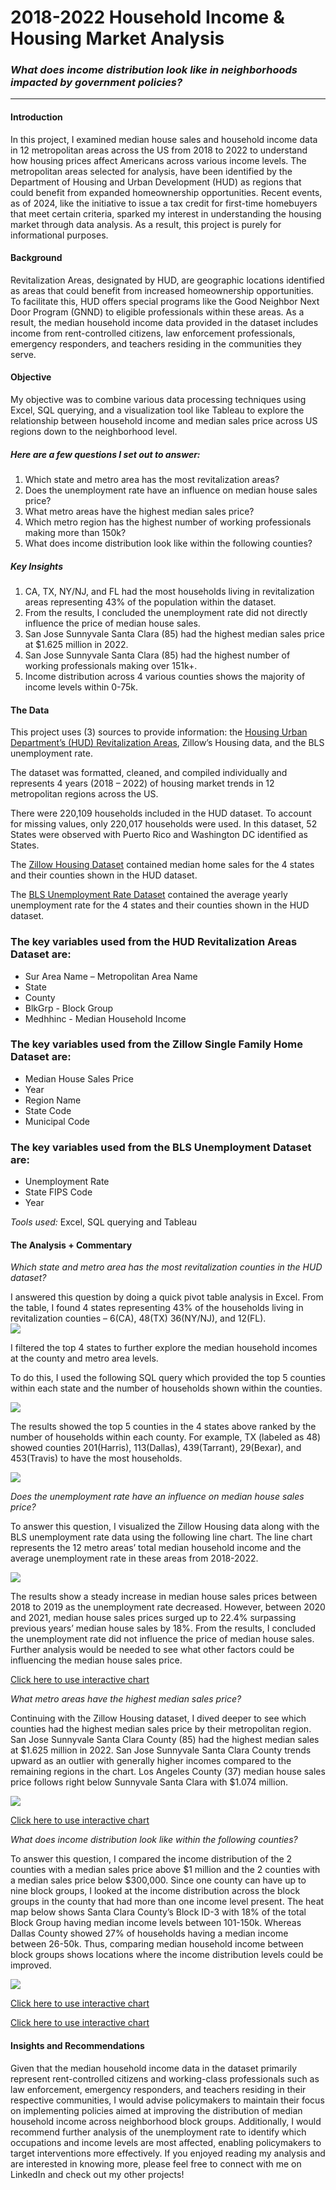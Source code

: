 # 2018-2022 Household Income & Housing Market Analysis

### _What does income distribution look like in neighborhoods impacted by government policies?_
---

#### Introduction
In this project, I examined median house sales and household income data in 12 metropolitan areas across the US from 2018 to 2022 to understand how housing prices affect Americans across various income levels. The metropolitan areas selected for analysis, have been identified by the Department of Housing and Urban Development (HUD) as regions that could benefit from expanded homeownership opportunities. Recent events, as of 2024, like the initiative to issue a tax credit for first-time homebuyers that meet certain criteria, sparked my interest in understanding the housing market through data analysis. As a result, this project is purely for informational purposes.  

#### Background
Revitalization Areas, designated by HUD, are geographic locations identified as areas that could benefit from increased homeownership opportunities. To facilitate this, HUD offers special programs like the Good Neighbor Next Door Program (GNND) to eligible professionals within these areas. As a result, the median household income data provided in the dataset includes income from rent-controlled citizens, law enforcement professionals, emergency responders, and teachers residing in the communities they serve. 

#### Objective
My objective was to combine various data processing techniques using Excel, SQL querying, and a visualization tool like Tableau to explore the relationship between household income and median sales price across US regions down to the neighborhood level.

##### Here are a few questions I set out to answer:

1. Which state and metro area has the most revitalization areas?
2. Does the unemployment rate have an influence on median house sales price?
3. What metro areas have the highest median sales price?
4. Which metro region has the highest number of working professionals making more than 150k?
5. What does income distribution look like within the following counties?


##### Key Insights

1. CA, TX, NY/NJ, and FL had the most households living in revitalization areas representing 43% of the population within the dataset.
2. From the results, I concluded the unemployment rate did not directly influence the price of median house sales.
3. San Jose Sunnyvale Santa Clara (85) had the highest median sales price at $1.625 million in 2022.
4. San Jose Sunnyvale Santa Clara (85) had the highest number of working professionals making over 151k+. 
5. Income distribution across 4 various counties shows the majority of income levels within 0-75k.

#### The Data

This project uses (3) sources to provide information: the [Housing Urban Department’s (HUD) Revitalization Areas](https://catalog.data.gov/dataset/revitalization-areas), Zillow’s Housing data, and the BLS unemployment rate.

The dataset was formatted, cleaned, and compiled individually and represents 4 years (2018 – 2022) of housing market trends in 12 metropolitan regions across the US.
 
There were 220,109 households included in the HUD dataset. To account for missing values, only 220,017 households were used. In this dataset, 52 States were observed with Puerto Rico and Washington DC identified as States.
 
The [Zillow Housing Dataset](https://www.zillow.com/research/data/) contained median home sales for the 4 states and their counties shown in the HUD dataset. 

The [BLS Unemployment Rate Dataset](https://www.bls.gov/) contained the average yearly unemployment rate for the 4 states and their counties shown in the HUD dataset.

### The key variables used from the HUD Revitalization Areas Dataset are:
* Sur Area Name – Metropolitan Area Name
* State
* County
* BlkGrp - Block Group
* Medhhinc - Median Household Income

### The key variables used from the Zillow Single Family Home Dataset are:
* Median House Sales Price
* Year
* Region Name
* State Code
* Municipal Code

### The key variables used from the BLS Unemployment Dataset are:
* Unemployment Rate
* State FIPS Code
* Year

_Tools used:_
Excel, SQL querying and Tableau

#### The Analysis + Commentary
_Which state and metro area has the most revitalization counties in the HUD dataset?_

I answered this question by doing a quick pivot table analysis in Excel. From the table, I found 4 states representing 43% of the households living in revitalization counties – 6(CA), 48(TX) 36(NY/NJ), and 12(FL).  
<img src="images/HUD Pivot Table 1.png">

I filtered the top 4 states to further explore the median household incomes at the county and metro area levels.

To do this, I used the following SQL query which provided the top 5 counties within each state and the number of households shown within the counties.

<img src="images/HUD SQL Code.png"/>

The results showed the top 5 counties in the 4 states above ranked by the number of households within each county. For example, TX (labeled as 48) showed counties 201(Harris), 113(Dallas), 439(Tarrant), 29(Bexar), and 453(Travis) to have the most households.

<img src="images/HUD SQL Results.png"/>
 
_Does the unemployment rate have an influence on median house sales price?_

To answer this question, I visualized the Zillow Housing data along with the BLS unemployment rate data using the following line chart. The line chart represents the 12 metro areas’ total median household income and the average unemployment rate in these areas from 2018-2022.

<img src="images/HUD Chart Unemployment.png"/>

The results show a steady increase in median house sales prices between 2018 to 2019 as the unemployment rate decreased. However, between 2020 and 2021, median house sales prices surged up to 22.4% surpassing previous years’ median house sales by 18%. From the results, I concluded the unemployment rate did not influence the price of median house sales. Further analysis would be needed to see what other factors could be influencing the median house sales price.

[Click here to use interactive chart](https://public.tableau.com/shared/KKHRF9WFQ?:display_count=n&:origin=viz_share_link)

_What metro areas have the highest median sales price?_

Continuing with the Zillow Housing dataset, I dived deeper to see which counties had the highest median sales price by their metropolitan region.  San Jose Sunnyvale Santa Clara County (85) had the highest median sales at $1.625 million in 2022. San Jose Sunnyvale Santa Clara County trends upward as an outlier with generally higher incomes compared to the remaining regions in the chart. Los Angeles County (37) median house sales price follows right below Sunnyvale Santa Clara with $1.074 million. 

<img src="images/HUD Counties Chart 1.png"/>

[Click here to use interactive chart](https://public.tableau.com/shared/WSCYR2D4H?:display_count=n&:origin=viz_share_link)

_What does income distribution look like within the following counties?_

To answer this question, I compared the income distribution of the 2 counties with a median sales price above $1 million and the 2 counties with a median sales price below $300,000. Since one county can have up to nine block groups, I looked at the income distribution across the block groups in the county that had more than one income level present. The heat map below shows Santa Clara County’s Block ID-3 with 18% of the total Block Group having median income levels between 101-150k. Whereas Dallas County showed 27% of households having a median income between 26-50k. Thus, comparing median household income between block groups shows locations where the income distribution levels could be improved.

<img src="images/HUD Income Distribution Heat Map.png"/>

[Click here to use interactive chart](https://public.tableau.com/views/2018MedianHouseholdIncomeDistributionbyBlockGroup/4Counties?:language=en-US&:sid=&:display_count=n&:origin=viz_share_link)

[Click here to use interactive chart](https://public.tableau.com/views/MedianHouseholdIncomebyMetroRegion/MedianHouseholdIncome?:language=en-US&:sid=&:display_count=n&:origin=viz_share_link)

#### Insights and Recommendations
Given that the median household income data in the dataset primarily represent rent-controlled citizens and working-class professionals such as law enforcement, emergency responders, and teachers residing in their respective communities, I would advise policymakers to maintain their focus on implementing policies aimed at improving the distribution of median household income across neighborhood block groups. Additionally, I would recommend further analysis of the unemployment rate to identify which occupations and income levels are most affected, enabling policymakers to target interventions more effectively. If you  enjoyed reading my analysis and are interested in knowing more, please feel free to connect with me on LinkedIn and check out my other projects!
